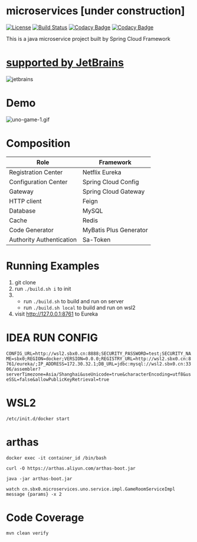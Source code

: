 # microservices [under construction]

[![License](https://img.shields.io/badge/License-Apache%202.0-blue.svg)](https://opensource.org/licenses/Apache-2.0)
[![Build Status](https://github.com/sbx0/microservices/actions/workflows/maven.yml/badge.svg)](https://github.com/sbx0/microservices/actions/workflows/maven.yml)
[![Codacy Badge](https://app.codacy.com/project/badge/Grade/3de16d0630364cb9b3fe7a43a98fe6ba)](https://www.codacy.com/gh/sbx0/microservices/dashboard?utm_source=github.com&amp;utm_medium=referral&amp;utm_content=sbx0/microservices&amp;utm_campaign=Badge_Grade)
[![Codacy Badge](https://app.codacy.com/project/badge/Coverage/3de16d0630364cb9b3fe7a43a98fe6ba)](http://c.sbx0.cn/)

This is a java microservice project built by Spring Cloud Framework

# [supported by JetBrains](https://jb.gg/OpenSourceSupport)

![jetbrains](https://resources.jetbrains.com/storage/products/company/brand/logos/jb_beam.svg)

# Demo

![uno-game-1.gif](https://s2.loli.net/2022/04/21/v5w6YTgM3GLpziO.gif)

# Composition

|Role|Framework|
|----|----|
|Registration Center|Netflix Eureka|
|Configuration Center|Spring Cloud Config|
|Gateway|Spring Cloud Gateway|
|HTTP client|Feign|
|Database|MySQL|
|Cache|Redis|
|Code Generator|MyBatis Plus Generator|
|Authority Authentication|Sa-Token|

# Running Examples

1. git clone
2. run `./build.sh i` to init
3.
   - run `./build.sh` to build and run on server
   - run `./build.sh local` to build and run on wsl2
4. visit http://127.0.0.1:8761 to Eureka

# IDEA RUN CONFIG

`CONFIG_URL=http://wsl2.sbx0.cn:8888;SECURITY_PASSWORD=test;SECURITY_NAME=sbx0;REGION=docker;VERSION=0.0.0;REGISTRY_URL=http://wsl2.sbx0.cn:8761/eureka/;IP_ADDRESS=172.30.32.1;DB_URL=jdbc:mysql://wsl2.sbx0.cn:3306/assembler?serverTimezone=Asia/Shanghai&useUnicode=true&characterEncoding=utf8&useSSL=false&allowPublicKeyRetrieval=true`

# WSL2

`/etc/init.d/docker start`

# arthas

`docker exec -it container_id /bin/bash`

`curl -O https://arthas.aliyun.com/arthas-boot.jar`

`java -jar arthas-boot.jar`

`watch cn.sbx0.microservices.uno.service.impl.GameRoomServiceImpl message {params} -x 2`

# Code Coverage

`mvn clean verify`
